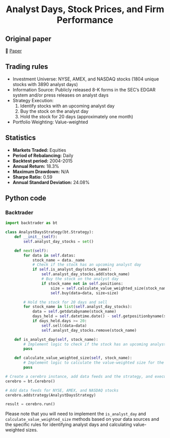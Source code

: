 <div align="center">
  <h1>Analyst Days, Stock Prices, and Firm Performance</h1>
</div>

## Original paper

📕 [Paper](https://papers.ssrn.com/sol3/papers.cfm?abstract_id=3272367)

## Trading rules

- Investment Universe: NYSE, AMEX, and NASDAQ stocks (1804 unique stocks with 3890 analyst days)
- Information Source: Publicly released 8-K forms in the SEC’s EDGAR system and/or press releases on analyst days
- Strategy Execution:
    1. Identify stocks with an upcoming analyst day
    2. Buy the stock on the analyst day
    3. Hold the stock for 20 days (approximately one month)
- Portfolio Weighting: Value-weighted

## Statistics

- **Markets Traded:** Equities
- **Period of Rebalancing:** Daily
- **Backtest period:** 2004-2015
- **Annual Return:** 18.3%
- **Maximum Drawdown:** N/A
- **Sharpe Ratio:** 0.59
- **Annual Standard Deviation:** 24.08%

## Python code

### Backtrader

```python
import backtrader as bt

class AnalystDaysStrategy(bt.Strategy):
    def __init__(self):
        self.analyst_day_stocks = set()

    def next(self):
        for data in self.datas:
            stock_name = data._name
            # Check if the stock has an upcoming analyst day
            if self.is_analyst_day(stock_name):
                self.analyst_day_stocks.add(stock_name)
                # Buy the stock on the analyst day
                if stock_name not in self.positions:
                    size = self.calculate_value_weighted_size(stock_name)
                    self.buy(data=data, size=size)

        # Hold the stock for 20 days and sell
        for stock_name in list(self.analyst_day_stocks):
            data = self.getdatabyname(stock_name)
            days_held = self.datetime.date() - self.getpositionbyname(stock_name).datetime.date()
            if days_held.days >= 20:
                self.sell(data=data)
                self.analyst_day_stocks.remove(stock_name)

    def is_analyst_day(self, stock_name):
        # Implement logic to check if the stock has an upcoming analyst day based on 8-K forms or press releases
        pass

    def calculate_value_weighted_size(self, stock_name):
        # Implement logic to calculate the value-weighted size for the stock
        pass

# Create a cerebro instance, add data feeds and the strategy, and execute the backtest
cerebro = bt.Cerebro()

# Add data feeds for NYSE, AMEX, and NASDAQ stocks
cerebro.addstrategy(AnalystDaysStrategy)

result = cerebro.run()
```

Please note that you will need to implement the `is_analyst_day` and `calculate_value_weighted_size` methods based on your data sources and the specific rules for identifying analyst days and calculating value-weighted sizes.